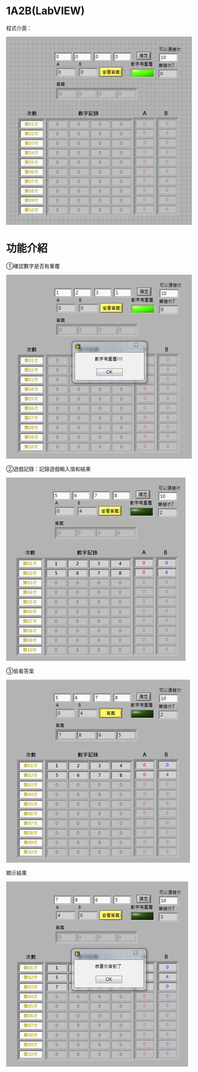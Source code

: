 # 1A2B(LabVIEW)

程式介面：

![image.png](image.png)

# 功能介紹

①確認數字是否有重覆

![image.png](image%201.png)

②遊戲記錄：記錄遊戲輸入值和結果

![image.png](image%202.png)

③偷看答案

![image.png](image%203.png)

顯示結果

![image.png](image%204.png)